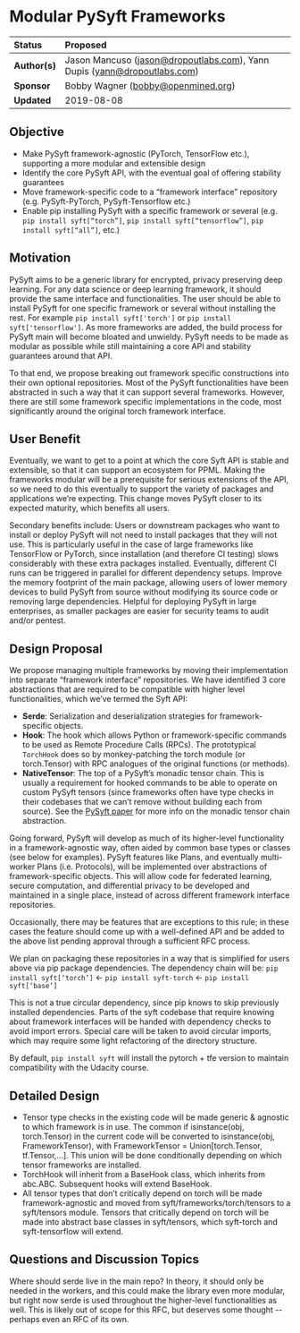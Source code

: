 # Modular PySyft Frameworks

| Status        | Proposed        |
:-------------- |:---------------------------------------------------- |
| **Author(s)** | Jason Mancuso (jason@dropoutlabs.com), Yann Dupis (yann@dropoutlabs.com) |
| **Sponsor**   | Bobby Wagner (bobby@openmined.org)                  |
| **Updated**   | 2019-08-08                                           |               


## Objective

- Make PySyft framework-agnostic (PyTorch, TensorFlow etc.), supporting a more modular and extensible design
- Identify the core PySyft API, with the eventual goal of offering stability guarantees
- Move framework-specific code to a “framework interface” repository (e.g. PySyft-PyTorch, PySyft-Tensorflow etc.)
- Enable pip installing PySyft with a specific framework or several (e.g. `pip install syft[“torch”]`, `pip install syft[“tensorflow”]`, `pip install syft[“all”]`, etc.)

## Motivation

PySyft aims to be a generic library for encrypted, privacy preserving deep learning. For any data science or deep learning framework, it should provide the same interface and functionalities. The user should be able to install PySyft for one specific framework or several without installing the rest. For example `pip install syft['torch']` or `pip install syft['tensorflow']`. As more frameworks are added, the build process for PySyft main will become bloated and unwieldy. PySyft needs to be made as modular as possible while still maintaining a core API and stability guarantees around that API.

To that end, we propose breaking out framework specific constructions into their own optional repositories. Most of the PySyft functionalities have been abstracted in such a way that it can support several frameworks. However, there are still some framework specific implementations in the code, most significantly around the original torch framework interface.

## User Benefit
Eventually, we want to get to a point at which the core Syft API is stable and extensible, so that it can support an ecosystem for PPML. Making the frameworks modular will be a prerequisite for serious extensions of the API, so we need to do this eventually to support the variety of packages and applications we’re expecting. This change moves PySyft closer to its expected maturity, which benefits all users.

Secondary benefits include:
Users or downstream packages who want to install or deploy PySyft will not need to install packages that they will not use. This is particularly useful in the case of large frameworks like TensorFlow or PyTorch, since installation (and therefore CI testing) slows considerably with these extra packages installed. Eventually, different CI runs can be triggered in parallel for different dependency setups.
Improve the memory footprint of the main package, allowing users of lower memory devices to build PySyft from source without modifying its source code or removing large dependencies.
Helpful for deploying PySyft in large enterprises, as smaller packages are easier for security teams to audit and/or pentest.

## Design Proposal
We propose managing multiple frameworks by moving their implementation into separate “framework interface” repositories.  We have identified 3 core abstractions that are required to be compatible with higher level functionalities, which we’ve termed the Syft API:


- **Serde**: Serialization and deserialization strategies for framework-specific objects.
- **Hook**: The hook which allows Python or framework-specific commands to be used as Remote Procedure Calls (RPCs). The prototypical `TorchHook` does so by monkey-patching the torch module (or torch.Tensor) with RPC analogues of the original functions (or methods).
- **NativeTensor**: The top of a PySyft’s monadic tensor chain. This is usually a requirement for hooked commands to be able to operate on custom PySyft tensors (since frameworks often have type checks in their codebases that we can’t remove without building each from source).  See the [PySyft paper](https://arxiv.org/abs/1811.04017) for more info on the monadic tensor chain abstraction.

Going forward, PySyft will develop as much of its higher-level functionality in a framework-agnostic way, often aided by common base types or classes (see below for examples). PySyft features like Plans, and eventually multi-worker Plans (i.e. Protocols), will be implemented over abstractions of framework-specific objects. This will allow code for federated learning, secure computation, and differential privacy to be developed and maintained in a single place, instead of across different framework interface repositories.

Occasionally, there may be features that are exceptions to this rule; in these cases the feature should come up with a well-defined API and be added to the above list pending approval through a sufficient RFC process.

We plan on packaging these repositories in a way that is simplified for users above via pip package dependencies.  The dependency chain will be:
`pip install syft[‘torch’]` ← `pip install syft-torch` ← `pip install syft[‘base’]`

This is not a true circular dependency, since pip knows to skip previously installed dependencies. Parts of the syft codebase that require knowing about framework interfaces will be handed with dependency checks to avoid import errors. Special care will be taken to avoid circular imports, which may require some light refactoring of the directory structure.

By default, `pip install syft` will install the pytorch + tfe version to maintain compatibility with the Udacity course.

## Detailed Design

- Tensor type checks in the existing code will be made generic & agnostic to which framework is in use. The common if isinstance(obj, torch.Tensor) in the current code will be converted to isinstance(obj, FrameworkTensor), with FrameworkTensor = Union[torch.Tensor, tf.Tensor,...]. This union will be done conditionally depending on which tensor frameworks are installed.
- TorchHook will inherit from a BaseHook class, which inherits from abc.ABC. Subsequent hooks will extend BaseHook.
- All tensor types that don’t critically depend on torch will be made framework-agnostic and moved from syft/frameworks/torch/tensors to a syft/tensors module.  Tensors that critically depend on torch will be made into abstract base classes in syft/tensors, which syft-torch and syft-tensorflow will extend.

## Questions and Discussion Topics

Where should serde live in the main repo? In theory, it should only be needed in the workers, and this could make the library even more modular, but right now serde is used throughout the higher-level functionalities as well. This is likely out of scope for this RFC, but deserves some thought -- perhaps even an RFC of its own.                           
